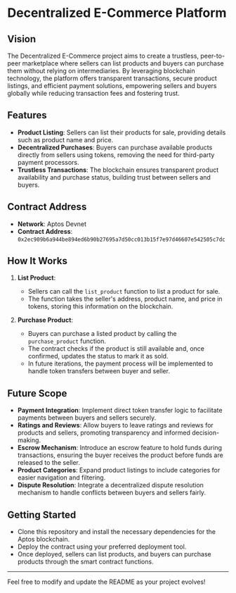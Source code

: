 

# Decentralized E-Commerce Platform

## Vision

The Decentralized E-Commerce project aims to create a trustless, peer-to-peer marketplace where sellers can list products and buyers can purchase them without relying on intermediaries. By leveraging blockchain technology, the platform offers transparent transactions, secure product listings, and efficient payment solutions, empowering sellers and buyers globally while reducing transaction fees and fostering trust.

## Features

- **Product Listing**: Sellers can list their products for sale, providing details such as product name and price.
- **Decentralized Purchases**: Buyers can purchase available products directly from sellers using tokens, removing the need for third-party payment processors.
- **Trustless Transactions**: The blockchain ensures transparent product availability and purchase status, building trust between sellers and buyers.

## Contract Address

- **Network**: Aptos Devnet
- **Contract Address**: `0x2ec909b6a944be894ed6b90b27695a7d50cc013b15f7e97d46607e542505c7dc`

## How It Works

1. **List Product**:

   - Sellers can call the `list_product` function to list a product for sale.
   - The function takes the seller's address, product name, and price in tokens, storing this information on the blockchain.

2. **Purchase Product**:
   - Buyers can purchase a listed product by calling the `purchase_product` function.
   - The contract checks if the product is still available and, once confirmed, updates the status to mark it as sold.
   - In future iterations, the payment process will be implemented to handle token transfers between buyer and seller.

## Future Scope

- **Payment Integration**: Implement direct token transfer logic to facilitate payments between buyers and sellers securely.
- **Ratings and Reviews**: Allow buyers to leave ratings and reviews for products and sellers, promoting transparency and informed decision-making.
- **Escrow Mechanism**: Introduce an escrow feature to hold funds during transactions, ensuring the buyer receives the product before funds are released to the seller.
- **Product Categories**: Expand product listings to include categories for easier navigation and filtering.
- **Dispute Resolution**: Integrate a decentralized dispute resolution mechanism to handle conflicts between buyers and sellers fairly.

## Getting Started

- Clone this repository and install the necessary dependencies for the Aptos blockchain.
- Deploy the contract using your preferred deployment tool.
- Once deployed, sellers can list products, and buyers can purchase products through the smart contract functions.

---

Feel free to modify and update the README as your project evolves!
